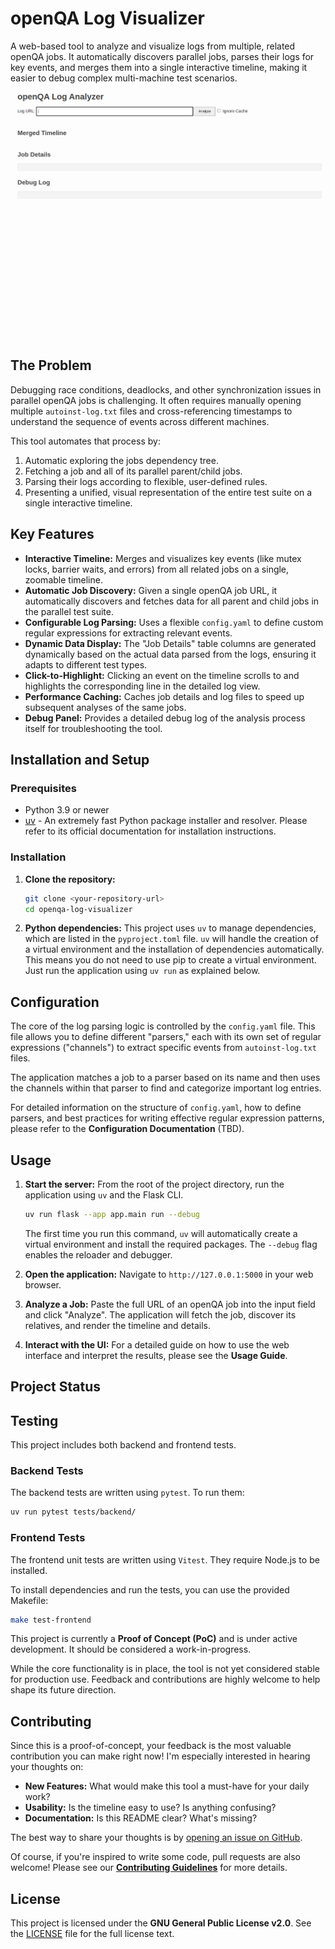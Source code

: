 # openQA Log Visualizer

A web-based tool to analyze and visualize logs from multiple, related openQA jobs. It automatically discovers parallel jobs, parses their logs for key events, and merges them into a single interactive timeline, making it easier to debug complex multi-machine test scenarios.

![The openQA Log Visualizer turning log chaos into a beautiful, interactive timeline.](img/app_recording.gif)

## The Problem

Debugging race conditions, deadlocks, and other synchronization issues in parallel openQA jobs is challenging. It often requires manually opening multiple `autoinst-log.txt` files and cross-referencing timestamps to understand the sequence of events across different machines.

This tool automates that process by:
1.  Automatic exploring the jobs dependency tree.
2.  Fetching a job and all of its parallel parent/child jobs.
3.  Parsing their logs according to flexible, user-defined rules.
4.  Presenting a unified, visual representation of the entire test suite on a single interactive timeline.

## Key Features

*   **Interactive Timeline:** Merges and visualizes key events (like mutex locks, barrier waits, and errors) from all related jobs on a single, zoomable timeline.
*   **Automatic Job Discovery:** Given a single openQA job URL, it automatically discovers and fetches data for all parent and child jobs in the parallel test suite.
*   **Configurable Log Parsing:** Uses a flexible `config.yaml` to define custom regular expressions for extracting relevant events.
*   **Dynamic Data Display:** The "Job Details" table columns are generated dynamically based on the actual data parsed from the logs, ensuring it adapts to different test types.
*   **Click-to-Highlight:** Clicking an event on the timeline scrolls to and highlights the corresponding line in the detailed log view.
*   **Performance Caching:** Caches job details and log files to speed up subsequent analyses of the same jobs.
*   **Debug Panel:** Provides a detailed debug log of the analysis process itself for troubleshooting the tool.

## Installation and Setup

### Prerequisites

*   Python 3.9 or newer
*   [uv](https://github.com/astral-sh/uv) - An extremely fast Python package installer and resolver. Please refer to its official documentation for installation instructions.

### Installation

1.  **Clone the repository:**
    ```bash
    git clone <your-repository-url>
    cd openqa-log-visualizer
    ```

2.  **Python dependencies:**
    This project uses `uv` to manage dependencies, which are listed in the `pyproject.toml` file. `uv` will handle the creation of a virtual environment and the installation of dependencies automatically. This means you do not need to use pip to create a virtual environment. Just run the application using `uv run` as explained below.


## Configuration

The core of the log parsing logic is controlled by the `config.yaml` file. This file allows you to define different "parsers," each with its own set of regular expressions ("channels") to extract specific events from `autoinst-log.txt` files.

The application matches a job to a parser based on its name and then uses the channels within that parser to find and categorize important log entries.

For detailed information on the structure of `config.yaml`, how to define parsers, and best practices for writing effective regular expression patterns, please refer to the **Configuration Documentation** (TBD).

## Usage

1.  **Start the server:**
    From the root of the project directory, run the application using `uv` and the
    Flask CLI.
    ```bash
    uv run flask --app app.main run --debug
    ```
    The first time you run this command, `uv` will automatically create a
    virtual environment and install the required packages. The `--debug` flag
    enables the reloader and debugger.

2.  **Open the application:**
    Navigate to `http://127.0.0.1:5000` in your web browser.

3.  **Analyze a Job:**
    Paste the full URL of an openQA job into the input field and click "Analyze". The application will fetch the job, discover its relatives, and render the timeline and details.

4.  **Interact with the UI:**
    For a detailed guide on how to use the web interface and interpret the results, please see the **Usage Guide**.

## Project Status
## Testing

This project includes both backend and frontend tests.

### Backend Tests

The backend tests are written using `pytest`. To run them:

```bash
uv run pytest tests/backend/
```

### Frontend Tests

The frontend unit tests are written using `Vitest`. They require Node.js to be installed.

To install dependencies and run the tests, you can use the provided Makefile:

```bash
make test-frontend
```

This project is currently a **Proof of Concept (PoC)** and is under active development. It should be considered a work-in-progress.

While the core functionality is in place, the tool is not yet considered stable for production use. Feedback and contributions are highly welcome to help shape its future direction.

## Contributing

Since this is a proof-of-concept, your feedback is the most valuable contribution you can make right now! I'm especially interested in hearing your thoughts on:

*   **New Features:** What would make this tool a must-have for your daily work?
*   **Usability:** Is the timeline easy to use? Is anything confusing?
*   **Documentation:** Is this README clear? What's missing?

The best way to share your thoughts is by [opening an issue on GitHub](CONTRIBUTING.md#providing-feedback).

Of course, if you're inspired to write some code, pull requests are also welcome! Please see our [**Contributing Guidelines**](CONTRIBUTING.md) for more details.

## License

This project is licensed under the **GNU General Public License v2.0**. See the [LICENSE](LICENSE) file for the full license text.